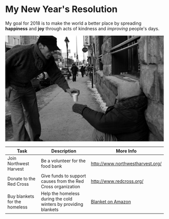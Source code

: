 # My New Year's Resolution #

My goal for 2018 is to make the world a better place
by spreading **happiness** and **joy** through acts
of kindness and _improving_ people's days.

![kindness image](img/kind.jpg)

|Task|Description|More Info|
|--------|-------|------|
|Join Northwest Harvest|Be a volunteer for the food bank| http://www.northwestharvest.org/ |
|Donate to the Red Cross|Give funds to support causes from the Red Cross organization| http://www.redcross.org/ |
|Buy blankets for the homeless|Help the homeless during the cold winters by providing blankets|[Blanket on Amazon](https://www.amazon.com/gp/product/B017XYQFOK/ref=s9_acsd_cdeal_hd_bw_b4Sbg_c_x_w?pf_rd_m=ATVPDKIKX0DER&pf_rd_s=merchandised-search-5&pf_rd_r=ETKWZA5ATS54VEY82MG3&pf_rd_t=101&pf_rd_p=2ba16cbb-16a9-5f52-8819-5510ddb5261d&pf_rd_i=1063280)|
